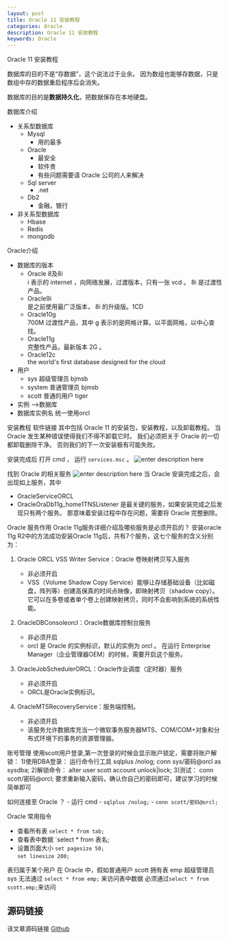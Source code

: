 ```yaml
---
layout: post
title: Oracle 11 安装教程
categories: Oracle
description: Oracle 11 安装教程
keywords: Oracle
---
```


Oracle 11 安装教程

数据库的目的不是“存数据”，这个说法过于业余。
因为数组也能够存数据，只是数组中存的数据重启程序后会消失。

数据库的目的是**数据持久化**，把数据保存在本地硬盘。


数据库介绍
- 关系型数据库
	- Mysql
		- 用的最多
	- Oracle
		- 最安全
		- 软件贵
		- 有些问题需要请 Oracle 公司的人来解决
	- Sql server
		- .net
	- Db2
		- 金融，银行
- 非关系型数据库
	- Hbase
	- Redis
	- mongodb

Oracle介绍
- 数据库的版本
	- Oracle 8及8i<br>
		  i 表示的 internet ，向网络发展，过渡版本，只有一张 vcd 。 8i 是过渡性产品。
	- Oracle9i<br>
		是之前使用最广泛版本， 8i 的升级版。1CD
	- Oracle10g<br>
	  700M 过渡性产品，其中 g 表示的是网格计算。以平面网格，以中心查找。
	- Oracle11g<br>
		 完整性产品，最新版本 2G 。
	- Oracle12c<br>
		the world's first database designed for the cloud
- 用户
	- sys 超级管理员 bjmsb
	- system 普通管理员 bjmsb
	- scott 普通的用户 tiger
- 实例 -->数据库
- 数据库实例名 统一使用orcl

安装教程
软件链接
其中包括 Oracle 11 的安装包，安装教程，以及卸载教程。
当 Oracle 发生某种错误使得我们不得不卸载它时。
我们必须把关于 Oracle 的一切都卸载删除干净。
否则我们的下一次安装极有可能失败。

安装完成后
打开 cmd ， 运行 `services.msc`  。
![enter description here](/images/posts/oracle/v11setup/cmd.png)

找到 Oracle 的相关服务
![enter description here](/images/posts/oracle/v11setup/services.png)
当 Oracle 安装完成之后，会出现如上服务，其中
- OracleServiceORCL
- OracleOraDb11g_home1TNSListener
是最关键的服务，如果安装完成之后发现只有两个服务。
那意味着安装过程中存在问题，需要将 Oracle 完整删除。

Oracle 服务作用
Oracle 11g服务详细介绍及哪些服务是必须开启的？
安装oracle 11g R2中的方法成功安装Oracle 11g后，共有7个服务，这七个服务的含义分别为：
1. Oracle ORCL VSS Writer Service：Oracle 卷映射拷贝写入服务
	- 非必须开启
	- VSS（Volume Shadow Copy Service）能够让存储基础设备（比如磁盘，阵列等）创建高保真的时间点映像，即映射拷贝（shadow copy）。
		它可以在多卷或者单个卷上创建映射拷贝，同时不会影响到系统的系统性能。

2. OracleDBConsoleorcl：Oracle数据库控制台服务
	- 非必须开启
	- orcl 是 Oracle 的实例标识，默认的实例为 orcl 。
	在运行 Enterprise Manager（企业管理器OEM）的时候，需要开启这个服务。
3. OracleJobSchedulerORCL：Oracle作业调度（定时器）服务
	- 非必须开启
	- ORCL是Oracle实例标识。
4. OracleMTSRecoveryService：服务端控制。
	- 非必须开启
	- 该服务允许数据库充当一个微软事务服务器MTS、COM/COM+对象和分布式环境下的事务的资源管理器。

账号管理
使用scott用户登录,第一次登录的时候会显示账户锁定，需要将账户解锁：
1)使用DBA登录：
运行命令行工具
sqlplus /nolog;
conn sys/密码@orcl as sysdba;
2)解锁命令：
alter user scott account unlock|lock;
3)测试：
conn scott/密码@orcl;
要求重新输入密码，确认你自己的密码即可，建议学习的时候简单即可

如何连接至 Oracle ？
	- 运行 cmd
	- `sqlplus /nolog;`
	- `conn scott/密码@orcl;`

Oracle 常用指令
- 查看所有表
  `select * from tab;`
- 查看表中数据
  `select * from 表名;
- 设置页面大小
  `set pagesize 50;`<br>
  `set linesize 200;`




表归属于某个用户
在 Oracle 中，假如普通用户 scott 拥有表 emp
超级管理员 sys 无法通过 `select * from emp;` 来访问表中数据
必须通过`select * from scott.emp;`来访问

## 源码链接
该文章源码链接 [Github](url)